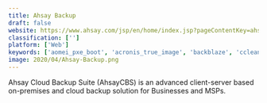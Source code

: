 ```yaml
---
title: Ahsay Backup
draft: false 
website: https://www.ahsay.com/jsp/en/home/index.jsp?pageContentKey=ahsay_products_backup-software_overview
classification: ['']
platform: ['Web']
keywords: ['aomei_pxe_boot', 'acronis_true_image', 'backblaze', 'ccleaner', 'carbonite', 'crashplan_pro', 'datto_backupify', 'druva', 'druva_insync', 'emc_avamar', 'glary_utilities', 'ibm_spectrum_protect', 'minitool_partition_wizard', 'parasolution', 'recuva', 'solarwinds_backup', 'unitrends', 'veeam', 'vembu_bdr_suite', 'zoolz']
image: 2020/04/Ahsay-Backup.png
---
```

Ahsay Cloud Backup Suite (AhsayCBS) is an advanced client-server based on-premises and cloud backup solution for Businesses and MSPs.